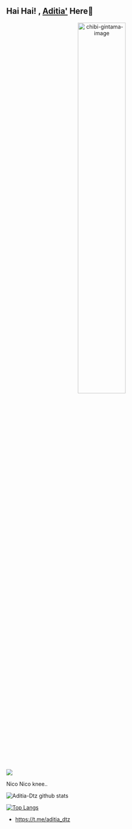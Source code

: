 ## Hai Hai! , [Aditia'](https://github.com/dtz-aditia) Here👋

<center>
<img src="https://i.ibb.co/vJXyFYH/Anime-Chibi-Transparent-Backround-No-039.png" alt="chibi-gintama-image" width="50%"/>
</center>

![](https://komarev.com/ghpvc/?username=dtz-aditia&color=red)

Nico Nico knee..

![Aditia-Dtz github stats](https://github-readme-stats.vercel.app/api?username=dtz-aditia&show_icons=true&theme=default)

[![Top Langs](https://github-readme-stats.vercel.app/api/top-langs/?username=dtz-aditia&layout=compact)](https://github.com/Aditia-Dtz)

 + https://t.me/aditia_dtz
